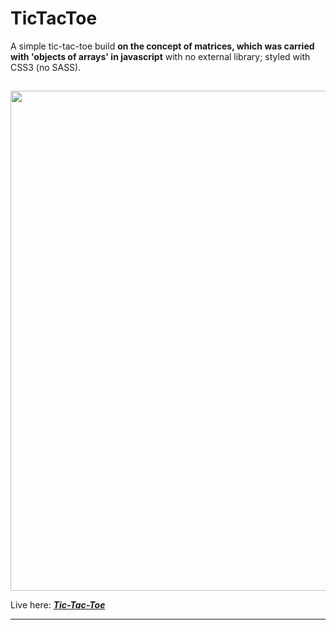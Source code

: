 # TicTacToe
A simple tic-tac-toe build **on the concept of matrices, which was carried with 'objects of arrays' in javascript** with no external library; styled with CSS3 (no SASS).
##
<img src= "https://j9rxdq.dm.files.1drv.com/y4mcJzri3cn_XrgrkcYRfC0-aVE_OvZGromNuW4TcQB1zldxTho8MfRUINUj4-bl2CkJ1aKATJpYRmCIU1E95Ei1DHTH3ikTCWbjT3fIbbzcw4lvzYj_lsu-iO47heig4wWNy_jXkc-RfyFkfWSrajsU53TF8q81xIw5tQ-YTqrFSmTzIfWexU_er8bukjSddUEEiUGH-_tYH92qMnibue0sQ" width=800 />

Live here: *[**Tic-Tac-Toe**](https://project.esantosh.com/TicTacToe)*
___
